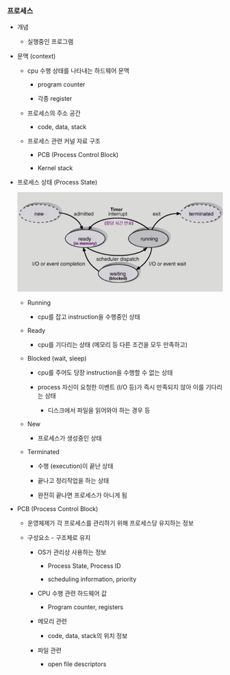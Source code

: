 ### 프로세스

- 개념
  
  - 실행중인 프로그램

- 문맥 (context)
  
  - cpu 수행 상태를 나타내는 하드웨어 문맥
    
    - program counter
    
    - 각종 register
  
  - 프로세스의 주소 공간
    
    - code, data, stack
  
  - 프로세스 관련 커널 자료 구조
    
    - PCB (Process Control Block)
    
    - Kernel stack

- 프로세스 상태 (Process State)
  
  ![process_status](./image/process_status.png)
  
  - Running
    
    - cpu를 잡고 instruction을 수행중인 상태
  
  - Ready
    
    - cpu를 기다리는 상태 (메모리 등 다른 조건을 모두 만족하고)
  
  - Blocked (wait, sleep)
    
    - cpu를 주어도 당장 instruction을 수행할 수 없는 상태
    
    - process 자신이 요청한 이벤트 (I/O 등)가 즉시 만족되지 않아 이를 기다리는 상태
      
      - 디스크에서 파일을 읽어와야 하는 경우 등
  
  - New
    
    - 프로세스가 생성중인 상태
  
  - Terminated
    
    - 수행 (execution)이 끝난 상태
    
    - 끝나고 정리작업을 하는 상태
    
    - 완전히 끝나면 프로세스가 아니게 됨

- PCB (Process Control Block)
  
  - 운영체제가 각 프로세스를 관리하기 위해 프로세스당 유지하는 정보
  
  - 구성요소 - 구조체로 유지
    
    - OS가 관리상 사용하는 정보
      
      - Process State, Process ID
      
      - scheduling information, priority
    
    - CPU 수행 관련 하드웨어 값
      
      - Program counter, registers
    
    - 메모리 관련
      
      - code, data, stack의 위치 정보
    
    - 파일 관련
      
      - open file descriptors